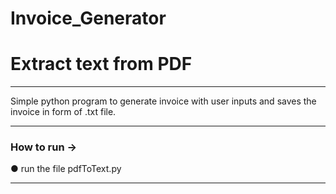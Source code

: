 # Invoice_Generator
<h1>Extract text from PDF</h1>
<hr>
Simple python program to generate invoice with user inputs and saves the invoice in form of .txt file.
<hr>

<h3>How to run →</h3>
● run the file pdfToText.py<hr>
